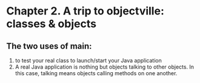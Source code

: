 # Chapter 2. A trip to objectville: classes & objects

## The two uses of main:

1. to test your real class to launch/start your Java application
2. A real Java application is nothing but objects talking to other objects. In this case, talking means objects calling methods on one another.
